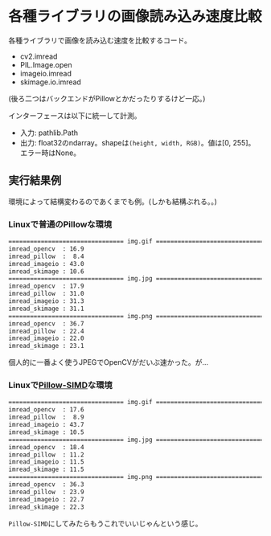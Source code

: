 # 各種ライブラリの画像読み込み速度比較

各種ライブラリで画像を読み込む速度を比較するコード。

- cv2.imread
- PIL.Image.open
- imageio.imread
- skimage.io.imread

(後ろ二つはバックエンドがPillowとかだったりするけど一応。)

インターフェースは以下に統一して計測。

- 入力: pathlib.Path
- 出力: float32のndarray。shapeは`(height, width, RGB)`。値は[0, 255]。エラー時はNone。

## 実行結果例

環境によって結構変わるのであくまでも例。(しかも結構ぶれる。。)

### Linuxで普通のPillowな環境

```txt
================================ img.gif ================================
imread_opencv  : 16.9
imread_pillow  :  8.4
imread_imageio : 43.0
imread_skimage : 10.6
================================ img.jpg ================================
imread_opencv  : 17.9
imread_pillow  : 31.0
imread_imageio : 31.3
imread_skimage : 31.1
================================ img.png ================================
imread_opencv  : 36.7
imread_pillow  : 22.4
imread_imageio : 22.0
imread_skimage : 23.1
```

個人的に一番よく使うJPEGでOpenCVがだいぶ速かった。が…

### Linuxで[Pillow-SIMD](https://github.com/uploadcare/pillow-simd)な環境

```txt
================================ img.gif ================================
imread_opencv  : 17.6
imread_pillow  :  8.9
imread_imageio : 43.7
imread_skimage : 10.5
================================ img.jpg ================================
imread_opencv  : 18.4
imread_pillow  : 11.2
imread_imageio : 11.5
imread_skimage : 11.5
================================ img.png ================================
imread_opencv  : 36.3
imread_pillow  : 23.9
imread_imageio : 22.7
imread_skimage : 22.3
```

`Pillow-SIMD`にしてみたらもうこれでいいじゃんという感じ。
